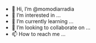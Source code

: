 - 👋 Hi, I’m @momodiarradia
- 👀 I’m interested in ...
- 🌱 I’m currently learning ...
- 💞️ I’m looking to collaborate on ...
- 📫 How to reach me ...

<!---
momodiarradia/momodiarradia is a ✨ special ✨ repository because its `README.md` (this file) appears on your GitHub profile.
You can click the Preview link to take a look at your changes.
--->

